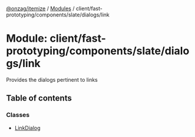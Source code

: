 [@onzag/itemize](../README.md) / [Modules](../modules.md) / client/fast-prototyping/components/slate/dialogs/link

# Module: client/fast-prototyping/components/slate/dialogs/link

Provides the dialogs pertinent to links

## Table of contents

### Classes

- [LinkDialog](../classes/client_fast_prototyping_components_slate_dialogs_link.LinkDialog.md)
